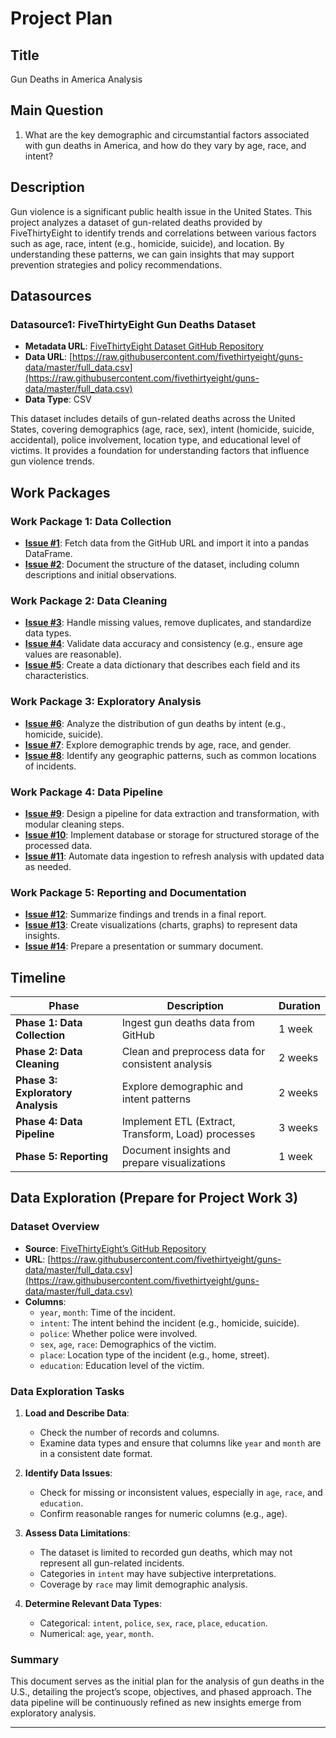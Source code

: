 # Project Plan

## Title
Gun Deaths in America Analysis

## Main Question
1. What are the key demographic and circumstantial factors associated with gun deaths in America, and how do they vary by age, race, and intent?

## Description
Gun violence is a significant public health issue in the United States. This project analyzes a dataset of gun-related deaths provided by FiveThirtyEight to identify trends and correlations between various factors such as age, race, intent (e.g., homicide, suicide), and location. By understanding these patterns, we can gain insights that may support prevention strategies and policy recommendations.

## Datasources

### Datasource1: FiveThirtyEight Gun Deaths Dataset
- **Metadata URL**: [FiveThirtyEight Dataset GitHub Repository](https://github.com/fivethirtyeight/guns-data)
- **Data URL**: [https://raw.githubusercontent.com/fivethirtyeight/guns-data/master/full_data.csv](https://raw.githubusercontent.com/fivethirtyeight/guns-data/master/full_data.csv)
- **Data Type**: CSV

This dataset includes details of gun-related deaths across the United States, covering demographics (age, race, sex), intent (homicide, suicide, accidental), police involvement, location type, and educational level of victims. It provides a foundation for understanding factors that influence gun violence trends.

## Work Packages

### Work Package 1: Data Collection
- [**Issue #1**](https://github.com/your-repo/issues/1): Fetch data from the GitHub URL and import it into a pandas DataFrame.
- [**Issue #2**](https://github.com/your-repo/issues/2): Document the structure of the dataset, including column descriptions and initial observations.

### Work Package 2: Data Cleaning
- [**Issue #3**](https://github.com/your-repo/issues/3): Handle missing values, remove duplicates, and standardize data types.
- [**Issue #4**](https://github.com/your-repo/issues/4): Validate data accuracy and consistency (e.g., ensure age values are reasonable).
- [**Issue #5**](https://github.com/your-repo/issues/5): Create a data dictionary that describes each field and its characteristics.

### Work Package 3: Exploratory Analysis
- [**Issue #6**](https://github.com/your-repo/issues/6): Analyze the distribution of gun deaths by intent (e.g., homicide, suicide).
- [**Issue #7**](https://github.com/your-repo/issues/7): Explore demographic trends by age, race, and gender.
- [**Issue #8**](https://github.com/your-repo/issues/8): Identify any geographic patterns, such as common locations of incidents.

### Work Package 4: Data Pipeline
- [**Issue #9**](https://github.com/your-repo/issues/9): Design a pipeline for data extraction and transformation, with modular cleaning steps.
- [**Issue #10**](https://github.com/your-repo/issues/10): Implement database or storage for structured storage of the processed data.
- [**Issue #11**](https://github.com/your-repo/issues/11): Automate data ingestion to refresh analysis with updated data as needed.

### Work Package 5: Reporting and Documentation
- [**Issue #12**](https://github.com/your-repo/issues/12): Summarize findings and trends in a final report.
- [**Issue #13**](https://github.com/your-repo/issues/13): Create visualizations (charts, graphs) to represent data insights.
- [**Issue #14**](https://github.com/your-repo/issues/14): Prepare a presentation or summary document.

## Timeline

| Phase                         | Description                                          | Duration    |
|-------------------------------|------------------------------------------------------|-------------|
| **Phase 1: Data Collection**  | Ingest gun deaths data from GitHub                   | 1 week      |
| **Phase 2: Data Cleaning**    | Clean and preprocess data for consistent analysis    | 2 weeks     |
| **Phase 3: Exploratory Analysis** | Explore demographic and intent patterns               | 2 weeks     |
| **Phase 4: Data Pipeline**    | Implement ETL (Extract, Transform, Load) processes   | 3 weeks     |
| **Phase 5: Reporting**        | Document insights and prepare visualizations         | 1 week      |

## Data Exploration (Prepare for Project Work 3)

### Dataset Overview
- **Source**: [FiveThirtyEight’s GitHub Repository](https://github.com/fivethirtyeight/guns-data)
- **URL**: [https://raw.githubusercontent.com/fivethirtyeight/guns-data/master/full_data.csv](https://raw.githubusercontent.com/fivethirtyeight/guns-data/master/full_data.csv)
- **Columns**:
  - `year`, `month`: Time of the incident.
  - `intent`: The intent behind the incident (e.g., homicide, suicide).
  - `police`: Whether police were involved.
  - `sex`, `age`, `race`: Demographics of the victim.
  - `place`: Location type of the incident (e.g., home, street).
  - `education`: Education level of the victim.

### Data Exploration Tasks
1. **Load and Describe Data**:
   - Check the number of records and columns.
   - Examine data types and ensure that columns like `year` and `month` are in a consistent date format.
  
2. **Identify Data Issues**:
   - Check for missing or inconsistent values, especially in `age`, `race`, and `education`.
   - Confirm reasonable ranges for numeric columns (e.g., age).

3. **Assess Data Limitations**:
   - The dataset is limited to recorded gun deaths, which may not represent all gun-related incidents.
   - Categories in `intent` may have subjective interpretations.
   - Coverage by `race` may limit demographic analysis.

4. **Determine Relevant Data Types**:
   - Categorical: `intent`, `police`, `sex`, `race`, `place`, `education`.
   - Numerical: `age`, `year`, `month`.

### Summary
This document serves as the initial plan for the analysis of gun deaths in the U.S., detailing the project’s scope, objectives, and phased approach. The data pipeline will be continuously refined as new insights emerge from exploratory analysis.

---

